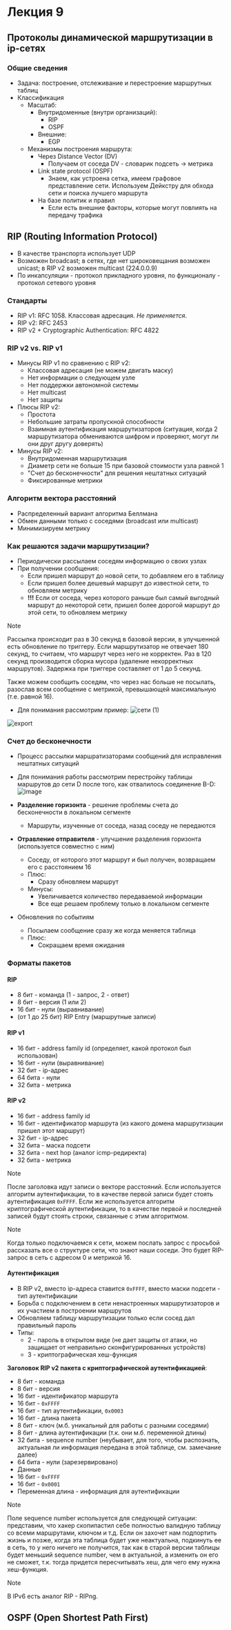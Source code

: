 # Лекция 9

## Протоколы динамической маршрутизации в ip-сетях

### Общие сведения

* Задача: построение, отслеживание и перестроение маршрутных таблиц
* Классификация
  * Масштаб:
    * Внутридоменные (внутри организаций):
      * RIP
      * OSPF
    * Внешние:
      * EGP
  * Механизмы построения маршрута:
    * Через Distance Vector (DV)
      * Получаем от соседа DV - словарик подсеть -> метрика
    * Link state protocol (OSPF)
      * Знаем, как устроена сетка, имеем графовое представление сети. Используем Дейкстру для обхода сети и поиска лучшего маршрута
    * На базе политик и правил
      * Если есть внешние факторы, которые могут повлиять на передачу трафика

## RIP (Routing Information Protocol)

* В качестве транспорта использует UDP
* Возможен broadcast; в сетях, где нет широковещания возможен unicast; в RIP v2 возможен multicast (224.0.0.9)
* По инкапсуляции - протокол прикладного уровня, по функционалу - протокол сетевого уровня

### Стандарты

* RIP v1: RFC 1058. Классовая адресация. *Не применяется*.
* RIP v2: RFC 2453
* RIP v2 + Cryptographic Authentication: RFC 4822

### RIP v2 vs. RIP v1

* Минусы RIP v1 по сравнению с RIP v2:
  * Классовая адресация (не можем двигать маску)
  * Нет информации о следующем узле
  * Нет поддержки автономной системы
  * Нет multicast
  * Нет защиты
* Плюсы RIP v2:
  * Простота
  * Небольшие затраты пропускной способности
  * Взаимная аутентификация маршрутизаторов (ситуация, когда 2 маршрутизатора обмениваются шифром и проверяют, могут ли они друг другу доверять)
* Минусы RIP v2:
  * Внутридоменная маршрутизация
  * Диаметр сети не больше 15 при базовой стоимости узла равной 1
  * "Счет до бесконечности" для решения нештатных ситуаций
  * Фиксированные метрики

### Алгоритм вектора расстояний

* Распределенный вариант алгоритма Беллмана
* Обмен данными только с соседями (broadcast или multicast)
* Минимизируем метрику

### Как решаются задачи маршрутизации?

* Периодически рассылаем соседям информацию о своих узлах
* При получении сообщения:
  * Если пришел маршрут до новой сети, то добавляем его в таблицу
  * Если пришел более дешевый маршрут до известной сети, то обновляем метрику
  * **!!!** Если от соседа, через которого раньше был самый выгодный маршрут до некоторой сети, пришел более дорогой маршрут до этой сети, то обновляем метрику

> [!NOTE]
> Рассылка происходит раз в 30 секунд в базовой версии, в улучшенной есть обновление по триггеру. Если маршрутизатор не отвечает 180 секунд, то считаем, что маршрут через него не корректен.
> Раз в 120 секунд производится сборка мусора (удаление некорректных маршрутов). Задержка при триггере составляет от 1 до 5 секунд.
> 
> Также можем сообщить соседям, что через нас больше не посылать, разослав всем сообщение с метрикой, превышающей максимальную (т.е. равной 16).

* Для понимания рассмотрим пример:
![сети (1)](https://github.com/AliakseiSuvorau/networks/assets/98915109/56d3708c-6260-446d-8ad1-a0b42869a2d6)

![export](https://github.com/AliakseiSuvorau/networks/assets/98915109/b00af2ae-9669-404f-8b80-417be7c8227a)

### Счет до бесконечности

* Процесс рассылки маршратизаторами сообщений для исправления нештатных ситуаций
* Для понимания работы рассмотрим перестройку таблицы маршрутов до сети D после того, как отвалилось соединение B-D:
![image](https://github.com/AliakseiSuvorau/networks/assets/98915109/473e7a0d-7a81-4fe7-beab-cfb1e76c43cc)

* **Разделение горизонта** - решение проблемы счета до бесконечности в локальном сегменте
  * Маршруты, изученные от соседа, назад соседу не передаются

* **Отравление отправителя** - улучшение разделения горизонта (используется совместно с ним)
  * Соседу, от которого этот маршрут и был получен, возвращаем его с расстоянием 16
  * Плюс:
    * Сразу обновляем маршрут
  * Минусы:
    * Увеличивается количество передаваемой информации
    * Все еще решаем проблему только в локальном сегменте

* Обновления по событиям
  * Посылаем сообщение сразу же когда меняется таблица
  * Плюс:
    * Сокращаем время ожидания

### Форматы пакетов

#### RIP

* 8 бит - команда (1 - запрос, 2 - ответ)
* 8 бит - версия (1 или 2)
* 16 бит - нули (выравнивание)
* (от 1 до 25 бит) RIP Entry (маршрутные записи)

#### RIP v1

* 16 бит - address family id (определяет, какой протокол был использован)
* 16 бит - нули (выравнивание)
* 32 бит - ip-адрес
* 64 бита - нули
* 32 бита - метрика

#### RIP v2

* 16 бит - address family id
* 16 бит - идентификатор маршрута (из какого домена маршрутизации пришел этот маршрут)
* 32 бит - ip-адрес
* 32 бита - маска подсети
* 32 бита - next hop (аналог icmp-редиректа)
* 32 бита - метрика

> [!NOTE]
> После заголовка идут записи о векторе расстояний. Если используется алгоритм аутентификации, то в качестве первой записи будет стоять аутентификация `0xFFFF`. Если же используется алгоритм криптографической аутентификации,
> то в качестве первой и последней записей будут стоять строки, связанные с этим алгоритмом.

> [!NOTE]
> Когда только подключаемся к сети, можем послать запрос с просьбой рассказать все о структуре сети, что знают наши соседи. Это будет RIP-запрос в сеть с адресом 0 и метрикой 16.

#### Аутентификация

* В RIP v2, вместо ip-адреса ставится `0xFFFF`, вместо маски подсети - тип аутентификации
* Борьба с подключением в сети ненастроенных маршрутизаторов и их участием в построении маршрутов
* Обновляем таблицу маршрутизации только если сосед дал правильный пароль
* Типы:
  * 2 - пароль в открытом виде (не дает защиты от атаки, но защищает от неправильно сконфигурированных устройств)
  * 3 - криптографическая хеш-функция

**Заголовок RIP v2 пакета с криптографической аутентификацией**:
* 8 бит - команда
* 8 бит - версия
* 16 бит - идентификатор маршрута
* 16 бит - `0xFFFF`
* 16 бит - тип аутентификации, `0x0003`
* 16 бит - длина пакета
* 8 бит - ключ (м.б. уникальный для работы с разными соседями)
* 8 бит - длина аутентификации (т.к. они м.б. переменной длины)
* 32 бита - sequence number (неубывает, для того, чтобы распознать, актуальная ли информация передана в этой таблице, см. замечание далее)
* 64 бита - нули (зарезервировано)
* Данные
* 16 бит - `0xFFFF`
* 16 бит - `0x0001`
* Переменная длина - информация для аутентификации

> [!NOTE]
> Поле sequence number используется для следующей ситуации: представим, что хакер скопипастил себе полностью валидную таблицу со всеми маршрутами, ключом и т.д. Если он захочет нам подпортить жизнь и позже,
> когда эта таблица будет уже неактуальна, подкинуть ее в сеть, то у него ничего не получится, так как в старой версии таблицы будет меньший sequence number, чем в актуальной, а изменить он его не сможет,
> т.к. тогда придется пересчитывать хеш, для чего ему нужна хеш-функция.

> [!NOTE]
> В IPv6 есть аналог RIP - RIPng.

## OSPF (Open Shortest Path First)
